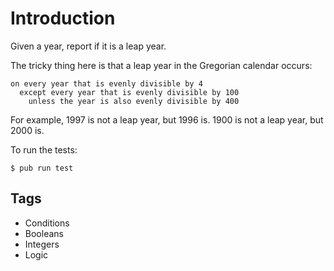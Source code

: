 # Introduction
Given a year, report if it is a leap year.

The tricky thing here is that a leap year in the Gregorian calendar occurs:
```
on every year that is evenly divisible by 4
  except every year that is evenly divisible by 100
    unless the year is also evenly divisible by 400
```
For example, 1997 is not a leap year, but 1996 is. 1900 is not a leap year, but 2000 is.

To run the tests:
```
$ pub run test
```

## Tags
* Conditions
* Booleans
* Integers
* Logic
